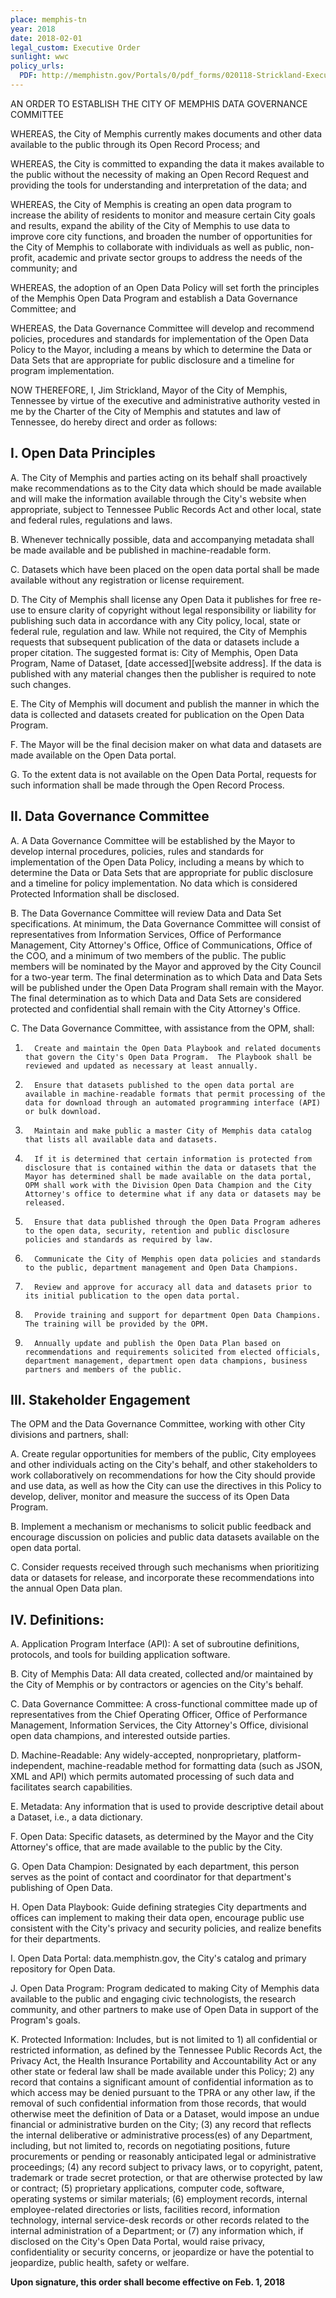 ```yaml
---
place: memphis-tn
year: 2018
date: 2018-02-01
legal_custom: Executive Order
sunlight: wwc
policy_urls:
  PDF: http://memphistn.gov/Portals/0/pdf_forms/020118-Strickland-Executive-Order.pdf
---
```


AN ORDER TO ESTABLISH THE CITY OF MEMPHIS DATA GOVERNANCE COMMITTEE

WHEREAS, the City of Memphis currently makes documents and other data available to the public through its Open Record Process; and

WHEREAS, the City is committed to expanding the data it makes available to the public without the necessity of making an Open Record Request and providing the tools for understanding and interpretation of the data; and

WHEREAS, the City of Memphis is creating an open data program to increase the ability of residents to monitor and measure certain City goals and results, expand the ability of the City of Memphis to use data to improve core city functions, and broaden the number of opportunities for the City of Memphis to collaborate with individuals as well as public, non-profit, academic and private sector groups to address the needs of the community; and

WHEREAS, the adoption of an Open Data Policy will set forth the principles of the Memphis Open Data Program and establish a Data Governance Committee; and

WHEREAS, the Data Governance Committee will develop and recommend policies, procedures and standards for implementation of the Open Data Policy to the Mayor, including a means by which to determine the Data or Data Sets that are appropriate for public disclosure and a timeline for program implementation.

NOW THEREFORE, I, Jim Strickland, Mayor of the City of Memphis, Tennessee by virtue of the executive and administrative authority vested in me by the Charter of the City of Memphis and statutes and law of Tennessee, do hereby direct and order as follows:

## I.                    Open Data Principles

A.  	The City of Memphis and parties acting on its behalf shall proactively make recommendations as to the City data which should be made available and will make the information available through the City's website when appropriate, subject to Tennessee Public Records Act and other local, state and federal rules, regulations and laws.

B.  	Whenever technically possible, data and accompanying metadata shall be made available and be published in machine-readable form.

C.  	Datasets which have been placed on the open data portal shall be made available without any registration or license requirement.

D.  	The City of Memphis shall license any Open Data it publishes for free re-use to ensure clarity of copyright without legal responsibility or liability for publishing such data in accordance with any City policy, local, state or federal rule, regulation and law.  While not required, the City of Memphis requests that subsequent publication of the data or datasets include a proper citation.  The suggested format is: City of Memphis, Open Data Program, Name of Dataset, [date accessed][website address].	If the data is published with any material changes then the publisher is required to note such changes.

E.   	The City of Memphis will document and publish the manner in which the data is collected and datasets created for publication on the Open Data Program.

F.   	The Mayor will be the final decision maker on what data and datasets are made available on the Open Data portal.

G.  	To the extent data is not available on the Open Data Portal, requests for such information shall be made through the Open Record Process.

## II.                  Data Governance Committee

A.  	A Data Governance Committee will be established by the Mayor to develop internal procedures, policies, rules and standards for implementation of the Open Data Policy, including a means by which to determine the Data or Data Sets that are appropriate for public disclosure and a timeline for policy implementation.  No data which is considered Protected Information shall be disclosed.

B.  	The Data Governance Committee will review Data and Data Set specifications.  At minimum, the Data Governance Committee will consist of representatives from Information Services, Office of Performance Management, City Attorney's Office, Office of Communications, Office of the COO, and a minimum of two members of the public.  The public members will be nominated by the Mayor and approved by the City Council for a two-year term.  The final determination as to which Data and Data Sets will be published under the Open Data Program shall remain with the Mayor.  The final determination as to which Data and Data Sets are considered protected and confidential shall remain with the City Attorney's Office.

C.	The Data Governance Committee, with assistance from the OPM, shall:

1.       Create and maintain the Open Data Playbook and related documents that govern the City's Open Data Program.  The Playbook shall be reviewed and updated as necessary at least annually.
2.       Ensure that datasets published to the open data portal are available in machine-readable formats that permit processing of the data for download through an automated programming interface (API) or bulk download.
3.       Maintain and make public a master City of Memphis data catalog that lists all available data and datasets.
4.       If it is determined that certain information is protected from disclosure that is contained within the data or datasets that the Mayor has determined shall be made available on the data portal, OPM shall work with the Division Open Data Champion and the City Attorney's office to determine what if any data or datasets may be released.
5.       Ensure that data published through the Open Data Program adheres to the open data, security, retention and public disclosure policies and standards as required by law.
6.       Communicate the City of Memphis open data policies and standards to the public, department management and Open Data Champions.
7.       Review and approve for accuracy all data and datasets prior to its initial publication to the open data portal.
8.       Provide training and support for department Open Data Champions.  The training will be provided by the OPM.
9.       Annually update and publish the Open Data Plan based on recommendations and requirements solicited from elected officials, department management, department open data champions, business partners and members of the public.

## III.                Stakeholder Engagement

The OPM and the Data Governance Committee, working with other City divisions and partners, shall:

A.      Create regular opportunities for members of the public, City employees and other individuals acting on the City's behalf, and other stakeholders to work collaboratively on recommendations for how the City should provide and use data, as well as how the City can use the directives in this Policy to develop, deliver, monitor and measure the success of its Open Data Program.

B.      Implement a mechanism or mechanisms to solicit public feedback and encourage discussion on policies and public data datasets available on the open data portal.

C.      Consider requests received through such mechanisms when prioritizing data or datasets for  release, and incorporate these recommendations into the annual Open Data plan.

## IV.                Definitions:

A.  	Application Program Interface (API): A set of subroutine definitions, protocols, and tools for building application software.

B.  	City of Memphis Data: All data created, collected and/or maintained by the City of Memphis or by contractors or agencies on the City's behalf.

C.  	Data Governance Committee: A cross-functional committee made up of representatives from the Chief Operating Officer, Office of Performance Management, Information Services, the City Attorney's Office, divisional open data champions, and interested outside parties.  

D.  	Machine-Readable: Any widely-accepted, nonproprietary, platform-independent, machine-readable method for formatting data (such as JSON, XML and API) which permits automated processing of such data and facilitates search capabilities.

E.   	Metadata: Any information that is used to provide descriptive detail about a Dataset, i.e., a data dictionary.

F.   	Open Data: Specific datasets, as determined by the Mayor and the City Attorney's office, that are made available to the public by the City.

G.  	Open Data Champion: Designated by each department, this person serves as the point of contact and coordinator for that department's publishing of Open Data.

H.  	Open Data Playbook: Guide defining strategies City departments and offices can implement to making their data open, encourage public use consistent with the City's privacy and security policies, and realize benefits for their departments.

I.         Open Data Portal: data.memphistn.gov, the City's catalog and primary repository for Open Data.

J.        Open Data Program: Program dedicated to making City of Memphis data available to the public and engaging civic technologists, the research community, and other partners to make use of Open Data in support of the Program's goals.

K.   	Protected Information: Includes, but is not limited to 1)  all confidential or restricted information, as defined by the Tennessee Public Records Act, the Privacy Act, the Health Insurance Portability and Accountability Act or any other state or federal law shall be made available under this Policy;  2) any record that contains a significant amount of confidential information as to which access may be denied pursuant to the TPRA or any other law, if the removal of such confidential information from those records, that would otherwise meet the definition of Data or a Dataset, would impose an undue financial or administrative burden on the City; (3) any record that reflects the internal deliberative or administrative process(es) of any Department, including, but not limited to, records on negotiating positions, future procurements or pending or reasonably anticipated legal or administrative proceedings; (4) any record subject to privacy laws, or to copyright, patent, trademark or trade secret protection, or that are otherwise protected by law or contract; (5) proprietary applications, computer code, software, operating systems or similar materials; (6) employment records, internal employee-related directories or lists, facilities record, information technology, internal service-desk records or other records related to the internal administration of a Department; or (7) any information which, if disclosed on the City's Open Data Portal, would raise privacy, confidentiality or security concerns, or jeopardize or have the potential to jeopardize, public health, safety or welfare.

**Upon signature, this order shall become effective on Feb. 1, 2018**
